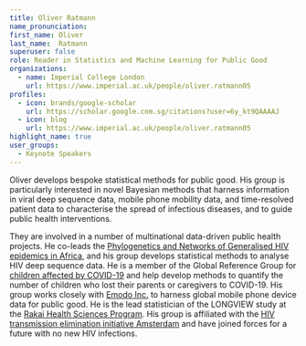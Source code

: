 ```yaml
---
title: Oliver Ratmann
name_pronunciation: 
first_name: Oliver
last_name:  Ratmann
superuser: false
role: Reader in Statistics and Machine Learning for Public Good
organizations:
  - name: Imperial College London
    url: https://www.imperial.ac.uk/people/oliver.ratmann05
profiles:
  - icon: brands/google-scholar
    url: https://scholar.google.com.sg/citations?user=6y_kt9QAAAAJ
  - icon: blog
    url: https://www.imperial.ac.uk/people/oliver.ratmann05
highlight_name: true
user_groups:
  - Keynote Speakers
---
```


Oliver develops bespoke statistical methods for public good. His group is particularly interested in novel Bayesian methods that harness information in viral deep sequence data, mobile phone mobility data, and time-resolved patient data to characterise the spread of infectious diseases, and to guide public health interventions. 

They are involved in a number of multinational data-driven public health projects. He co-leads the [Phylogenetics and Networks of Generalised HIV epidemics in Africa]((https://www.pangea-hiv.org)), and his group develops statistical methods to analyse HIV deep sequence data. He is a member of the Global Reference Group for [children affected by COVID-19](https://www.spi.ox.ac.uk/the-global-reference-group-on-children-affected-by-covid-19) and help develop methods to quantify the number of children who lost their parents or caregivers to COVID-19. His group works closely with [Emodo Inc.](https://www.emodoinc.com) to harness global mobile phone device data for public good. He is the lead statistician of the LONGVIEW study at the [Rakai Health Sciences Program](https://www.rhsp.org/). His group is affiliated with the [HIV transmission elimination initiative Amsterdam](https://www.pangea-hiv.org) and have joined forces for a future with no new HIV infections.
